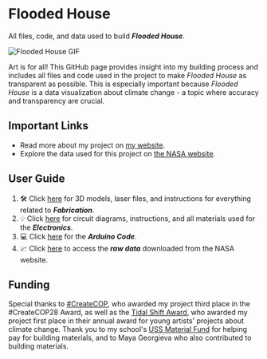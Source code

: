 # Flooded House

All files, code, and data used to build _**Flooded House**_.

![Flooded House GIF](/../main/Pictures/FloodedHouse.gif)

Art is for all! This GitHub page provides insight into my building process and includes all files and code used in the project to make _Flooded House_ as transparent as possible. This is especially important because _Flooded House_ is a data visualization about climate change - a topic where accuracy and transparency are crucial.

## Important Links

- Read more about my project on [my website](https://www.juliadaser.com/work/flooded-house).
- Explore the data used for this project on [the NASA website](https://sealevel.nasa.gov/ipcc-ar6-sea-level-projection-tool).

## User Guide

1. 🛠️ Click [here](/Fabrication) for 3D models, laser files, and instructions for everything related to _**Fabrication**_.
2. 💡 Click [here](/Electronics) for circuit diagrams, instructions, and all materials used for the _**Electronics**_.
3. 💻 Click [here](/Electronics/Code) for the _**Arduino Code**_.
4. 📈 Click [here](/Downloaded%20NASA%20Data) to access the _**raw data**_ downloaded from the NASA website.

## Funding

Special thanks to [#CreateCOP](https://createcophub.com/), who awarded my project third place in the #CreateCOP28 Award, as well as the [Tidal Shift Award](https://www.tidalshiftaward.com/), who awarded my project first place in their annual award for young artists' projects about climate change. Thank you to my school's [USS Material Fund](https://www.ussnewschool.com/funding-page) for helping pay for building materials, and to Maya Georgieva who also contributed to building materials.
